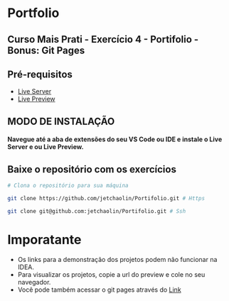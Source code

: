 # Portfolio

## **Curso Mais Prati - Exercício 4 - Portifolio - Bonus: Git Pages**

## **Pré-requisitos**

* [Live Server](navegue-ate-a-aba-de-extensoes)
* [Live Preview](navegue-ate-a-aba-de-extensoes)

## **MODO DE INSTALAÇÃO**

#### Navegue até a aba de extensões do seu VS Code ou IDE e instale o Live Server e ou Live Preview.

## **Baixe o repositório com os exercícios**

```sh
# Clona o repositório para sua máquina

git clone https://github.com/jetchaolin/Portifolio.git # Https

git clone git@github.com:jetchaolin/Portifolio.git # Ssh
```

# **Imporatante**
* Os links para a demonstração dos projetos podem não funcionar na IDEA.
* Para visualizar os projetos, copie a url do preview e cole no seu navegador.
* Você pode também acessar o git pages através do [Link](https://jetchaolin.github.io/Portifolio/)
